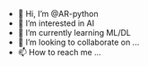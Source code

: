 - 👋 Hi, I’m @AR-python
- 👀 I’m interested in AI 
- 🌱 I’m currently learning ML/DL
- 💞️ I’m looking to collaborate on ...
- 📫 How to reach me ...

<!---
AR-python/AR-python is a ✨ special ✨ repository because its `README.md` (this file) appears on your GitHub profile.
You can click the Preview link to take a look at your changes.
--->
